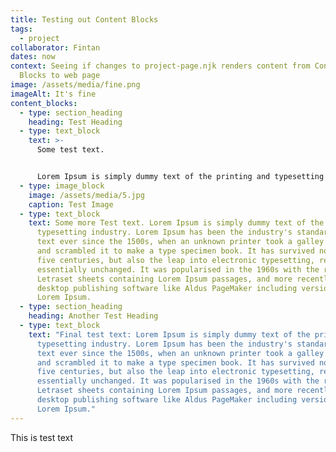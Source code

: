 ```yaml
---
title: Testing out Content Blocks
tags:
  - project
collaborator: Fintan
dates: now
context: Seeing if changes to project-page.njk renders content from Content
  Blocks to web page
image: /assets/media/fine.png
imageAlt: It's fine
content_blocks:
  - type: section_heading
    heading: Test Heading
  - type: text_block
    text: >-
      Some test text. 


      Lorem Ipsum is simply dummy text of the printing and typesetting industry. Lorem Ipsum has been the industry's standard dummy text ever since the 1500s, when an unknown printer took a galley of type and scrambled it to make a type specimen book. It has survived not only five centuries, but also the leap into electronic typesetting, remaining essentially unchanged. It was popularised in the 1960s with the release of Letraset sheets containing Lorem Ipsum passages, and more recently with desktop publishing software like Aldus PageMaker including versions of Lorem Ipsum.
  - type: image_block
    image: /assets/media/5.jpg
    caption: Test Image
  - type: text_block
    text: Some more Test text. Lorem Ipsum is simply dummy text of the printing and
      typesetting industry. Lorem Ipsum has been the industry's standard dummy
      text ever since the 1500s, when an unknown printer took a galley of type
      and scrambled it to make a type specimen book. It has survived not only
      five centuries, but also the leap into electronic typesetting, remaining
      essentially unchanged. It was popularised in the 1960s with the release of
      Letraset sheets containing Lorem Ipsum passages, and more recently with
      desktop publishing software like Aldus PageMaker including versions of
      Lorem Ipsum.
  - type: section_heading
    heading: Another Test Heading
  - type: text_block
    text: "Final test text: Lorem Ipsum is simply dummy text of the printing and
      typesetting industry. Lorem Ipsum has been the industry's standard dummy
      text ever since the 1500s, when an unknown printer took a galley of type
      and scrambled it to make a type specimen book. It has survived not only
      five centuries, but also the leap into electronic typesetting, remaining
      essentially unchanged. It was popularised in the 1960s with the release of
      Letraset sheets containing Lorem Ipsum passages, and more recently with
      desktop publishing software like Aldus PageMaker including versions of
      Lorem Ipsum."
---
```

This is test text
